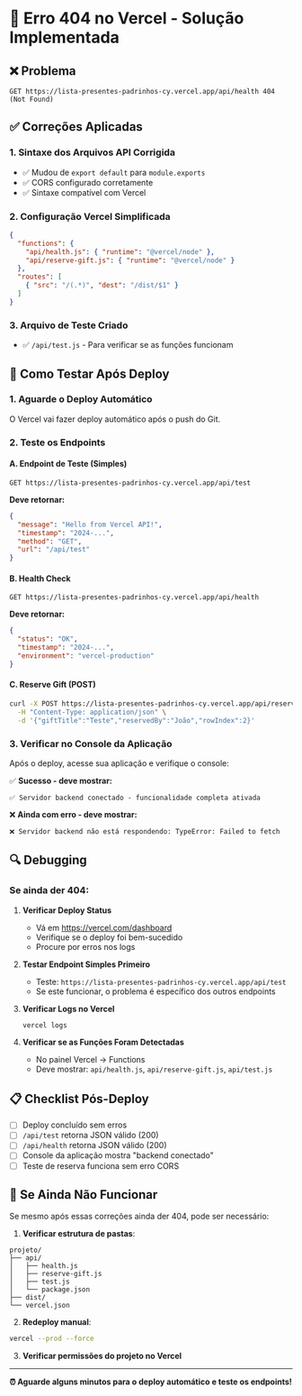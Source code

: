 # 🔧 Erro 404 no Vercel - Solução Implementada

## ❌ Problema
```
GET https://lista-presentes-padrinhos-cy.vercel.app/api/health 404 (Not Found)
```

## ✅ Correções Aplicadas

### 1. **Sintaxe dos Arquivos API Corrigida**
- ✅ Mudou de `export default` para `module.exports`
- ✅ CORS configurado corretamente
- ✅ Sintaxe compatível com Vercel

### 2. **Configuração Vercel Simplificada**
```json
{
  "functions": {
    "api/health.js": { "runtime": "@vercel/node" },
    "api/reserve-gift.js": { "runtime": "@vercel/node" }
  },
  "routes": [
    { "src": "/(.*)", "dest": "/dist/$1" }
  ]
}
```

### 3. **Arquivo de Teste Criado**
- ✅ `/api/test.js` - Para verificar se as funções funcionam

## 🧪 Como Testar Após Deploy

### 1. **Aguarde o Deploy Automático**
O Vercel vai fazer deploy automático após o push do Git.

### 2. **Teste os Endpoints**

#### A. **Endpoint de Teste (Simples)**
```
GET https://lista-presentes-padrinhos-cy.vercel.app/api/test
```
**Deve retornar:**
```json
{
  "message": "Hello from Vercel API!",
  "timestamp": "2024-...",
  "method": "GET",
  "url": "/api/test"
}
```

#### B. **Health Check**
```
GET https://lista-presentes-padrinhos-cy.vercel.app/api/health
```
**Deve retornar:**
```json
{
  "status": "OK",
  "timestamp": "2024-...",
  "environment": "vercel-production"
}
```

#### C. **Reserve Gift (POST)**
```bash
curl -X POST https://lista-presentes-padrinhos-cy.vercel.app/api/reserve-gift \
  -H "Content-Type: application/json" \
  -d '{"giftTitle":"Teste","reservedBy":"João","rowIndex":2}'
```

### 3. **Verificar no Console da Aplicação**
Após o deploy, acesse sua aplicação e verifique o console:

✅ **Sucesso - deve mostrar:**
```
✅ Servidor backend conectado - funcionalidade completa ativada
```

❌ **Ainda com erro - deve mostrar:**
```
❌ Servidor backend não está respondendo: TypeError: Failed to fetch
```

## 🔍 Debugging

### Se ainda der 404:

1. **Verificar Deploy Status**
   - Vá em https://vercel.com/dashboard
   - Verifique se o deploy foi bem-sucedido
   - Procure por erros nos logs

2. **Testar Endpoint Simples Primeiro**
   - Teste: `https://lista-presentes-padrinhos-cy.vercel.app/api/test`
   - Se este funcionar, o problema é específico dos outros endpoints

3. **Verificar Logs no Vercel**
   ```bash
   vercel logs
   ```

4. **Verificar se as Funções Foram Detectadas**
   - No painel Vercel → Functions
   - Deve mostrar: `api/health.js`, `api/reserve-gift.js`, `api/test.js`

## 📋 Checklist Pós-Deploy

- [ ] Deploy concluído sem erros
- [ ] `/api/test` retorna JSON válido (200)
- [ ] `/api/health` retorna JSON válido (200)
- [ ] Console da aplicação mostra "backend conectado"
- [ ] Teste de reserva funciona sem erro CORS

## 🚨 Se Ainda Não Funcionar

Se mesmo após essas correções ainda der 404, pode ser necessário:

1. **Verificar estrutura de pastas**:
```
projeto/
├── api/
│   ├── health.js
│   ├── reserve-gift.js
│   ├── test.js
│   └── package.json
├── dist/
└── vercel.json
```

2. **Redeploy manual**:
```bash
vercel --prod --force
```

3. **Verificar permissões do projeto no Vercel**

---

**⏰ Aguarde alguns minutos para o deploy automático e teste os endpoints!**
